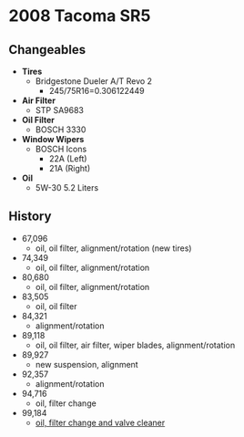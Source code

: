 # 2008 Tacoma SR5

## Changeables

- **Tires**
  - Bridgestone Dueler A/T Revo 2
    - 245/75R16=0.306122449
- **Air Filter**
  - STP SA9683
- **Oil Filter**
  - BOSCH 3330
- **Window Wipers**
  - BOSCH Icons
    - 22A (Left)
    - 21A (Right)
- **Oil**
  - 5W-30 5.2 Liters
  
## History
- 67,096
  - oil, oil filter, alignment/rotation (new tires)
- 74,349
  - oil, oil filter, alignment/rotation
- 80,680
  - oil, oil filter, alignment/rotation
- 83,505
  - oil, oil filter
- 84,321
  - alignment/rotation
- 89,118
  - oil, oil filter, air filter, wiper blades, alignment/rotation
- 89,927
  - new suspension, alignment
- 92,357
  - alignment/rotation
- 94,716
  - oil, filter change
- 99,184
  - [oil, filter change and valve cleaner](![image](https://cloud.githubusercontent.com/assets/325813/16440185/a9c0ea7c-3d7c-11e6-9f99-641fda64574b.png)
)
